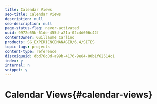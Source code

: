 ```yaml
---
title: Calendar Views
seo-title: Calendar Views
description: null
seo-description: null
page-status-flag: never-activated
uuid: 9972e55b-61de-455d-a21a-02c4d606c42f
contentOwner: Guillaume Carlino
products: SG_EXPERIENCEMANAGER/6.4/SITES
topic-tags: projects
content-type: reference
discoiquuid: dbd76c8d-a99b-4176-9e84-80b1f62514c1
index: y
internal: n
snippet: y
---
```


# Calendar Views{#calendar-views}

